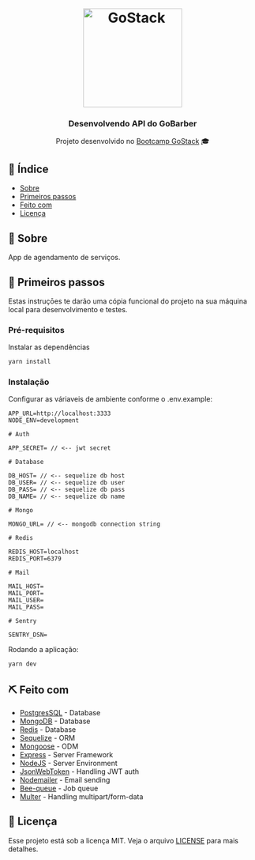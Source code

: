 <h1 align="center">
    <img alt="GoStack" src="https://rocketseat-cdn.s3-sa-east-1.amazonaws.com/bootcamp-header.png" width="200px" />
</h1>

<h3 align="center">
  Desenvolvendo API do GoBarber
</h3>

<p align="center"> Projeto desenvolvido no <a href="https://rocketseat.com.br/bootcamp">Bootcamp GoStack</a> 🎓</p>

## :page_facing_up: Índice

- [Sobre](#about)
- [Primeiros passos](#getting_started)
- [Feito com](#built_using)
- [Licença](#license)

## 🧐 Sobre <a name = "about"></a>

App de agendamento de serviços.

## 🏁 Primeiros passos <a name = "getting_started"></a>

Estas instruçōes te darão uma cópia funcional do projeto na sua máquina local para desenvolvimento e testes.
### Pré-requisitos

Instalar as dependências

```sh
yarn install
```

### Instalação

Configurar as váriaveis de ambiente conforme o .env.example:

```
APP_URL=http://localhost:3333
NODE_ENV=development

# Auth

APP_SECRET= // <-- jwt secret

# Database

DB_HOST= // <-- sequelize db host
DB_USER= // <-- sequelize db user
DB_PASS= // <-- sequelize db pass
DB_NAME= // <-- sequelize db name

# Mongo

MONGO_URL= // <-- mongodb connection string

# Redis

REDIS_HOST=localhost
REDIS_PORT=6379

# Mail

MAIL_HOST=
MAIL_PORT=
MAIL_USER=
MAIL_PASS=

# Sentry

SENTRY_DSN=
```

Rodando a aplicação:

```sh
yarn dev
```

## ⛏️ Feito com <a name = "built_using"></a>

- [PostgresSQL](https://www.postgresql.org/) - Database
- [MongoDB](https://www.mongodb.com/) - Database
- [Redis](https://redis.io/) - Database
- [Sequelize](https://sequelize.org/) - ORM
- [Mongoose](https://mongoosejs.com/) - ODM
- [Express](https://expressjs.com/) - Server Framework
- [NodeJS](https://nodejs.org/en/) - Server Environment
- [JsonWebToken](https://www.npmjs.com/package/jsonwebtoken) - Handling JWT auth
- [Nodemailer](https://nodemailer.com/about/) - Email sending
- [Bee-queue](https://github.com/bee-queue/bee-queue) - Job queue
- [Multer](https://github.com/expressjs/multer) - Handling multipart/form-data

## :memo: Licença <a name = "license"></a>

Esse projeto está sob a licença MIT. Veja o arquivo [LICENSE](LICENSE.md) para mais detalhes.
